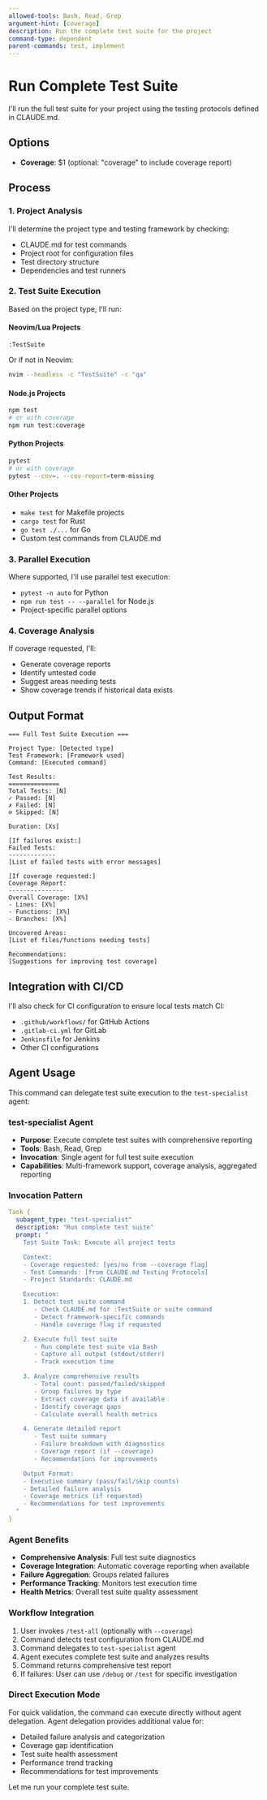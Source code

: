 ```yaml
---
allowed-tools: Bash, Read, Grep
argument-hint: [coverage]
description: Run the complete test suite for the project
command-type: dependent
parent-commands: test, implement
---
```


# Run Complete Test Suite

I'll run the full test suite for your project using the testing protocols defined in CLAUDE.md.

## Options
- **Coverage**: $1 (optional: "coverage" to include coverage report)

## Process

### 1. Project Analysis
I'll determine the project type and testing framework by checking:
- CLAUDE.md for test commands
- Project root for configuration files
- Test directory structure
- Dependencies and test runners

### 2. Test Suite Execution
Based on the project type, I'll run:

#### Neovim/Lua Projects
```vim
:TestSuite
```
Or if not in Neovim:
```bash
nvim --headless -c "TestSuite" -c "qa"
```

#### Node.js Projects
```bash
npm test
# or with coverage
npm run test:coverage
```

#### Python Projects
```bash
pytest
# or with coverage
pytest --cov=. --cov-report=term-missing
```

#### Other Projects
- `make test` for Makefile projects
- `cargo test` for Rust
- `go test ./...` for Go
- Custom test commands from CLAUDE.md

### 3. Parallel Execution
Where supported, I'll use parallel test execution:
- `pytest -n auto` for Python
- `npm run test -- --parallel` for Node.js
- Project-specific parallel options

### 4. Coverage Analysis
If coverage requested, I'll:
- Generate coverage reports
- Identify untested code
- Suggest areas needing tests
- Show coverage trends if historical data exists

## Output Format

```
=== Full Test Suite Execution ===

Project Type: [Detected type]
Test Framework: [Framework used]
Command: [Executed command]

Test Results:
==============
Total Tests: [N]
✓ Passed: [N]
✗ Failed: [N]
⊘ Skipped: [N]

Duration: [Xs]

[If failures exist:]
Failed Tests:
-------------
[List of failed tests with error messages]

[If coverage requested:]
Coverage Report:
---------------
Overall Coverage: [X%]
- Lines: [X%]
- Functions: [X%]
- Branches: [X%]

Uncovered Areas:
[List of files/functions needing tests]

Recommendations:
[Suggestions for improving test coverage]
```

## Integration with CI/CD
I'll also check for CI configuration to ensure local tests match CI:
- `.github/workflows/` for GitHub Actions
- `.gitlab-ci.yml` for GitLab
- `Jenkinsfile` for Jenkins
- Other CI configurations

## Agent Usage

This command can delegate test suite execution to the `test-specialist` agent:

### test-specialist Agent
- **Purpose**: Execute complete test suites with comprehensive reporting
- **Tools**: Bash, Read, Grep
- **Invocation**: Single agent for full test suite execution
- **Capabilities**: Multi-framework support, coverage analysis, aggregated reporting

### Invocation Pattern
```yaml
Task {
  subagent_type: "test-specialist"
  description: "Run complete test suite"
  prompt: "
    Test Suite Task: Execute all project tests

    Context:
    - Coverage requested: [yes/no from --coverage flag]
    - Test Commands: [from CLAUDE.md Testing Protocols]
    - Project Standards: CLAUDE.md

    Execution:
    1. Detect test suite command
       - Check CLAUDE.md for :TestSuite or suite command
       - Detect framework-specific commands
       - Handle coverage flag if requested

    2. Execute full test suite
       - Run complete test suite via Bash
       - Capture all output (stdout/stderr)
       - Track execution time

    3. Analyze comprehensive results
       - Total count: passed/failed/skipped
       - Group failures by type
       - Extract coverage data if available
       - Identify coverage gaps
       - Calculate overall health metrics

    4. Generate detailed report
       - Test suite summary
       - Failure breakdown with diagnostics
       - Coverage report (if --coverage)
       - Recommendations for improvements

    Output Format:
    - Executive summary (pass/fail/skip counts)
    - Detailed failure analysis
    - Coverage metrics (if requested)
    - Recommendations for test improvements
  "
}
```

### Agent Benefits
- **Comprehensive Analysis**: Full test suite diagnostics
- **Coverage Integration**: Automatic coverage reporting when available
- **Failure Aggregation**: Groups related failures
- **Performance Tracking**: Monitors test execution time
- **Health Metrics**: Overall test suite quality assessment

### Workflow Integration
1. User invokes `/test-all` (optionally with `--coverage`)
2. Command detects test configuration from CLAUDE.md
3. Command delegates to `test-specialist` agent
4. Agent executes complete test suite and analyzes results
5. Command returns comprehensive test report
6. If failures: User can use `/debug` or `/test` for specific investigation

### Direct Execution Mode
For quick validation, the command can execute directly without agent delegation. Agent delegation provides additional value for:
- Detailed failure analysis and categorization
- Coverage gap identification
- Test suite health assessment
- Performance trend tracking
- Recommendations for test improvements

Let me run your complete test suite.
